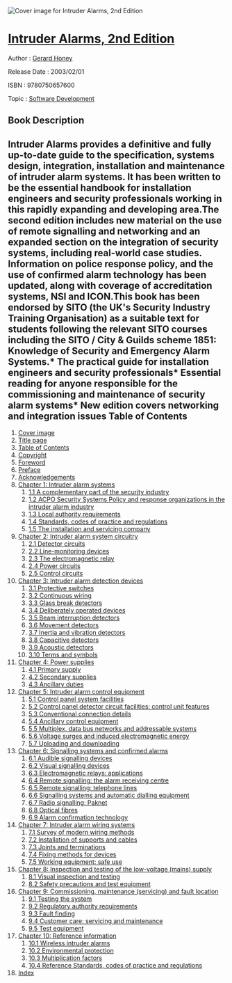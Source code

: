 ![Cover image for Intruder Alarms, 2nd Edition](https://imgdetail.ebookreading.net/cover/cover/software_development/EB9780750657600.jpg)

[Intruder Alarms, 2nd Edition](https://ebookreading.net/view/book/Intruder+Alarms%2C+2nd+Edition-EB9780750657600_1.html "Intruder Alarms, 2nd Edition")
====================================================================================================================

Author : [Gerard Honey](https://ebookreading.net/search/author/Gerard+Honey)

Release Date : 2003/02/01

ISBN : 9780750657600

Topic : [Software Development](https://ebookreading.net/search/category/software-development)

Book Description
-----------------

Intruder Alarms provides a definitive and fully up-to-date guide to the specification, systems design, integration, installation and maintenance of intruder alarm systems. It has been written to be the essential handbook for installation engineers and security professionals working in this rapidly expanding and developing area.The second edition includes new material on the use of remote signalling and networking and an expanded section on the integration of security systems, including real-world case studies. Information on police response policy, and the use of confirmed alarm technology has been updated, along with coverage of accreditation systems, NSI and ICON.This book has been endorsed by SITO (the UK's Security Industry Training Organisation) as a suitable text for students following the relevant SITO courses including the SITO / City &amp; Guilds scheme 1851: Knowledge of Security and Emergency Alarm Systems.* The practical guide for installation engineers and security professionals* Essential reading for anyone responsible for the commissioning and maintenance of security alarm systems* New edition covers networking and integration issues
Table of Contents
-----------------

1. [Cover image](https://ebookreading.net/view/book/Intruder+Alarms%2C+2nd+Edition-EB9780750657600_1.html)
1. [Title page](https://ebookreading.net/view/book/Intruder+Alarms%2C+2nd+Edition-EB9780750657600_2.html)
1. [Table of Contents](https://ebookreading.net/view/book/Intruder+Alarms%2C+2nd+Edition-EB9780750657600_3.html)
1. [Copyright](https://ebookreading.net/view/book/Intruder+Alarms%2C+2nd+Edition-EB9780750657600_4.html)
1. [Foreword](https://ebookreading.net/view/book/Intruder+Alarms%2C+2nd+Edition-EB9780750657600_5.html)
1. [Preface](https://ebookreading.net/view/book/Intruder+Alarms%2C+2nd+Edition-EB9780750657600_6.html)
1. [Acknowledgements](https://ebookreading.net/view/book/Intruder+Alarms%2C+2nd+Edition-EB9780750657600_7.html)
1. [Chapter 1: Intruder alarm systems](https://ebookreading.net/view/book/Intruder+Alarms%2C+2nd+Edition-EB9780750657600_8.html)
    1. [1.1 A complementary part of the security industry](https://ebookreading.net/view/book/Intruder+Alarms%2C+2nd+Edition-EB9780750657600_8.html#cesectitle1)
    1. [1.2 ACPO Security Systems Policy and response organizations in the intruder alarm industry](https://ebookreading.net/view/book/Intruder+Alarms%2C+2nd+Edition-EB9780750657600_8.html#cesectitle2)
    1. [1.3 Local authority requirements](https://ebookreading.net/view/book/Intruder+Alarms%2C+2nd+Edition-EB9780750657600_8.html#cesectitle14)
    1. [1.4 Standards, codes of practice and regulations](https://ebookreading.net/view/book/Intruder+Alarms%2C+2nd+Edition-EB9780750657600_8.html#cesectitle17)
    1. [1.5 The installation and servicing company](https://ebookreading.net/view/book/Intruder+Alarms%2C+2nd+Edition-EB9780750657600_8.html#cesectitle30)
1. [Chapter 2: Intruder alarm system circuitry](https://ebookreading.net/view/book/Intruder+Alarms%2C+2nd+Edition-EB9780750657600_9.html)
    1. [2.1 Detector circuits](https://ebookreading.net/view/book/Intruder+Alarms%2C+2nd+Edition-EB9780750657600_9.html#cesectitle1)
    1. [2.2 Line-monitoring devices](https://ebookreading.net/view/book/Intruder+Alarms%2C+2nd+Edition-EB9780750657600_9.html#cesectitle6)
    1. [2.3 The electromagnetic relay](https://ebookreading.net/view/book/Intruder+Alarms%2C+2nd+Edition-EB9780750657600_9.html#cesectitle8)
    1. [2.4 Power circuits](https://ebookreading.net/view/book/Intruder+Alarms%2C+2nd+Edition-EB9780750657600_9.html#cesectitle10)
    1. [2.5 Control circuits](https://ebookreading.net/view/book/Intruder+Alarms%2C+2nd+Edition-EB9780750657600_9.html#cesectitle11)
1. [Chapter 3: Intruder alarm detection devices](https://ebookreading.net/view/book/Intruder+Alarms%2C+2nd+Edition-EB9780750657600_10.html)
    1. [3.1 Protective switches](https://ebookreading.net/view/book/Intruder+Alarms%2C+2nd+Edition-EB9780750657600_10.html#cesectitle1)
    1. [3.2 Continuous wiring](https://ebookreading.net/view/book/Intruder+Alarms%2C+2nd+Edition-EB9780750657600_10.html#cesectitle5)
    1. [3.3 Glass break detectors](https://ebookreading.net/view/book/Intruder+Alarms%2C+2nd+Edition-EB9780750657600_10.html#cesectitle6)
    1. [3.4 Deliberately operated devices](https://ebookreading.net/view/book/Intruder+Alarms%2C+2nd+Edition-EB9780750657600_10.html#cesectitle22)
    1. [3.5 Beam interruption detectors](https://ebookreading.net/view/book/Intruder+Alarms%2C+2nd+Edition-EB9780750657600_10.html#cesectitle23)
    1. [3.6 Movement detectors](https://ebookreading.net/view/book/Intruder+Alarms%2C+2nd+Edition-EB9780750657600_10.html#cesectitle27)
    1. [3.7 Inertia and vibration detectors](https://ebookreading.net/view/book/Intruder+Alarms%2C+2nd+Edition-EB9780750657600_10.html#cesectitle46)
    1. [3.8 Capacitive detectors](https://ebookreading.net/view/book/Intruder+Alarms%2C+2nd+Edition-EB9780750657600_10.html#cesectitle50)
    1. [3.9 Acoustic detectors](https://ebookreading.net/view/book/Intruder+Alarms%2C+2nd+Edition-EB9780750657600_10.html#cesectitle51)
    1. [3.10 Terms and symbols](https://ebookreading.net/view/book/Intruder+Alarms%2C+2nd+Edition-EB9780750657600_10.html#cesectitle52)
1. [Chapter 4: Power supplies](https://ebookreading.net/view/book/Intruder+Alarms%2C+2nd+Edition-EB9780750657600_11.html)
    1. [4.1 Primary supply](https://ebookreading.net/view/book/Intruder+Alarms%2C+2nd+Edition-EB9780750657600_11.html#cesectitle1)
    1. [4.2 Secondary supplies](https://ebookreading.net/view/book/Intruder+Alarms%2C+2nd+Edition-EB9780750657600_11.html#cesectitle2)
    1. [4.3 Ancillary duties](https://ebookreading.net/view/book/Intruder+Alarms%2C+2nd+Edition-EB9780750657600_11.html#cesectitle12)
1. [Chapter 5: Intruder alarm control equipment](https://ebookreading.net/view/book/Intruder+Alarms%2C+2nd+Edition-EB9780750657600_12.html)
    1. [5.1 Control panel system facilities](https://ebookreading.net/view/book/Intruder+Alarms%2C+2nd+Edition-EB9780750657600_12.html#cesectitle1)
    1. [5.2 Control panel detector circuit facilities: control unit features](https://ebookreading.net/view/book/Intruder+Alarms%2C+2nd+Edition-EB9780750657600_12.html#cesectitle27)
    1. [5.3 Conventional connection details](https://ebookreading.net/view/book/Intruder+Alarms%2C+2nd+Edition-EB9780750657600_12.html#cesectitle29)
    1. [5.4 Ancillary control equipment](https://ebookreading.net/view/book/Intruder+Alarms%2C+2nd+Edition-EB9780750657600_12.html#cesectitle30)
    1. [5.5 Multiplex, data bus networks and addressable systems](https://ebookreading.net/view/book/Intruder+Alarms%2C+2nd+Edition-EB9780750657600_12.html#cesectitle41)
    1. [5.6 Voltage surges and induced electromagnetic energy](https://ebookreading.net/view/book/Intruder+Alarms%2C+2nd+Edition-EB9780750657600_12.html#cesectitle42)
    1. [5.7 Uploading and downloading](https://ebookreading.net/view/book/Intruder+Alarms%2C+2nd+Edition-EB9780750657600_12.html#cesectitle56)
1. [Chapter 6: Signalling systems and confirmed alarms](https://ebookreading.net/view/book/Intruder+Alarms%2C+2nd+Edition-EB9780750657600_13.html)
    1. [6.1 Audible signalling devices](https://ebookreading.net/view/book/Intruder+Alarms%2C+2nd+Edition-EB9780750657600_13.html#cesectitle1)
    1. [6.2 Visual signalling devices](https://ebookreading.net/view/book/Intruder+Alarms%2C+2nd+Edition-EB9780750657600_13.html#cesectitle15)
    1. [6.3 Electromagnetic relays: applications](https://ebookreading.net/view/book/Intruder+Alarms%2C+2nd+Edition-EB9780750657600_13.html#cesectitle16)
    1. [6.4 Remote signalling: the alarm receiving centre](https://ebookreading.net/view/book/Intruder+Alarms%2C+2nd+Edition-EB9780750657600_13.html#cesectitle17)
    1. [6.5 Remote signalling: telephone lines](https://ebookreading.net/view/book/Intruder+Alarms%2C+2nd+Edition-EB9780750657600_13.html#cesectitle18)
    1. [6.6 Signalling systems and automatic dialling equipment](https://ebookreading.net/view/book/Intruder+Alarms%2C+2nd+Edition-EB9780750657600_13.html#cesectitle27)
    1. [6.7 Radio signalling: Paknet](https://ebookreading.net/view/book/Intruder+Alarms%2C+2nd+Edition-EB9780750657600_13.html#cesectitle48)
    1. [6.8 Optical fibres](https://ebookreading.net/view/book/Intruder+Alarms%2C+2nd+Edition-EB9780750657600_13.html#cesectitle50)
    1. [6.9 Alarm confirmation technology](https://ebookreading.net/view/book/Intruder+Alarms%2C+2nd+Edition-EB9780750657600_13.html#cesectitle58)
1. [Chapter 7: Intruder alarm wiring systems](https://ebookreading.net/view/book/Intruder+Alarms%2C+2nd+Edition-EB9780750657600_14.html)
    1. [7.1 Survey of modern wiring methods](https://ebookreading.net/view/book/Intruder+Alarms%2C+2nd+Edition-EB9780750657600_14.html#cesectitle1)
    1. [7.2 Installation of supports and cables](https://ebookreading.net/view/book/Intruder+Alarms%2C+2nd+Edition-EB9780750657600_14.html#cesectitle11)
    1. [7.3 Joints and terminations](https://ebookreading.net/view/book/Intruder+Alarms%2C+2nd+Edition-EB9780750657600_14.html#cesectitle13)
    1. [7.4 Fixing methods for devices](https://ebookreading.net/view/book/Intruder+Alarms%2C+2nd+Edition-EB9780750657600_14.html#cesectitle21)
    1. [7.5 Working equipment: safe use](https://ebookreading.net/view/book/Intruder+Alarms%2C+2nd+Edition-EB9780750657600_14.html#cesectitle29)
1. [Chapter 8: Inspection and testing of the low-voltage (mains) supply](https://ebookreading.net/view/book/Intruder+Alarms%2C+2nd+Edition-EB9780750657600_15.html)
    1. [8.1 Visual inspection and testing](https://ebookreading.net/view/book/Intruder+Alarms%2C+2nd+Edition-EB9780750657600_15.html#cesectitle1)
    1. [8.2 Safety precautions and test equipment](https://ebookreading.net/view/book/Intruder+Alarms%2C+2nd+Edition-EB9780750657600_15.html#cesectitle2)
1. [Chapter 9: Commissioning, maintenance (servicing) and fault location](https://ebookreading.net/view/book/Intruder+Alarms%2C+2nd+Edition-EB9780750657600_16.html)
    1. [9.1 Testing the system](https://ebookreading.net/view/book/Intruder+Alarms%2C+2nd+Edition-EB9780750657600_16.html#cesectitle1)
    1. [9.2 Regulatory authority requirements](https://ebookreading.net/view/book/Intruder+Alarms%2C+2nd+Edition-EB9780750657600_16.html#cesectitle6)
    1. [9.3 Fault finding](https://ebookreading.net/view/book/Intruder+Alarms%2C+2nd+Edition-EB9780750657600_16.html#cesectitle7)
    1. [9.4 Customer care: servicing and maintenance](https://ebookreading.net/view/book/Intruder+Alarms%2C+2nd+Edition-EB9780750657600_16.html#cesectitle25)
    1. [9.5 Test equipment](https://ebookreading.net/view/book/Intruder+Alarms%2C+2nd+Edition-EB9780750657600_16.html#cesectitle26)
1. [Chapter 10: Reference information](https://ebookreading.net/view/book/Intruder+Alarms%2C+2nd+Edition-EB9780750657600_17.html)
    1. [10.1 Wireless intruder alarms](https://ebookreading.net/view/book/Intruder+Alarms%2C+2nd+Edition-EB9780750657600_17.html#cesectitle1)
    1. [10.2 Environmental protection](https://ebookreading.net/view/book/Intruder+Alarms%2C+2nd+Edition-EB9780750657600_17.html#cesectitle2)
    1. [10.3 Multiplication factors](https://ebookreading.net/view/book/Intruder+Alarms%2C+2nd+Edition-EB9780750657600_17.html#cesectitle3)
    1. [10.4 Reference Standards, codes of practice and regulations](https://ebookreading.net/view/book/Intruder+Alarms%2C+2nd+Edition-EB9780750657600_17.html#cesectitle4)
1. [Index](https://ebookreading.net/view/book/Intruder+Alarms%2C+2nd+Edition-EB9780750657600_18.html)
